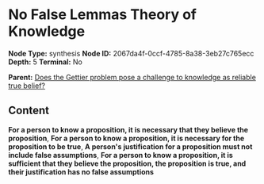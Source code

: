 # No False Lemmas Theory of Knowledge

**Node Type:** synthesis
**Node ID:** 2067da4f-0ccf-4785-8a38-3eb27c765ecc
**Depth:** 5
**Terminal:** No

**Parent:** [Does the Gettier problem pose a challenge to knowledge as reliable true belief?](does-the-gettier-problem-pose-a-challenge-to-knowledge-as-reliable-true-belief-antithesis-712aed84-2026-4a31-925c-3ab823b5c84b.md)

## Content

**For a person to know a proposition, it is necessary that they believe the proposition**, **For a person to know a proposition, it is necessary for the proposition to be true**, **A person's justification for a proposition must not include false assumptions**, **For a person to know a proposition, it is sufficient that they believe the proposition, the proposition is true, and their justification has no false assumptions**
